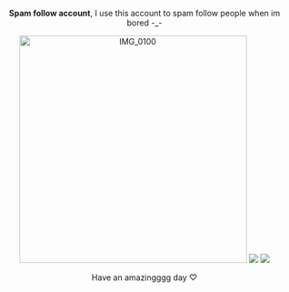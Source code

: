 **<p align="center">Spam follow account**, I use this account to spam follow people when im bored -_- </p>

<p align="center">
  <img src="<img width="400" height="400" alt="IMG_0100" src="https://github.com/user-attachments/assets/27ffc4fc-37a7-4dd8-9195-fa8fa5ea29af">
  <img src="https://github.com/user-attachments/assets/3b54d8b4-5d39-4acf-a8ce-ec7a60048d91">
  <img src="https://github.com/user-attachments/assets/af6d0e49-cfc0-4f1e-a17b-96271e3303cf">

<p align="center">Have an amazingggg day ♡ </p>
